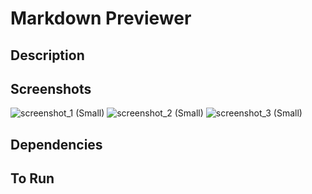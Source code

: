 # Markdown Previewer

## Description

## Screenshots

![screenshot_1 (Small)](https://user-images.githubusercontent.com/72313368/156027286-d6f475e0-f6dd-44c8-b1c5-6eb3c0ae3d41.png)
![screenshot_2 (Small)](https://user-images.githubusercontent.com/72313368/156027297-5a6c4cc7-0273-428f-96f9-ba6682f19704.png)
![screenshot_3 (Small)](https://user-images.githubusercontent.com/72313368/156027312-04e1bbbd-3a8e-4721-8456-a5f4a5494246.png)


## Dependencies

## To Run


